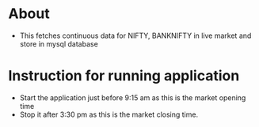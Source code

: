 # About
* This fetches continuous data for NIFTY, BANKNIFTY in live market and store in mysql database

# Instruction for running application
* Start the application just before 9:15 am as this is the market opening time
* Stop it after 3:30 pm as this is the market closing time.
